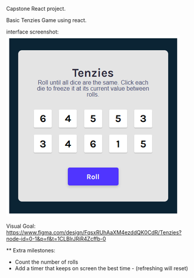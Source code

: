 Capstone React project.

Basic Tenzies Game using react.

interface screenshot:
![Tenzies preview](Screenshot.png)

Visual Goal:
https://www.figma.com/design/FqsxRUhAaXM4ezddQK0CdR/Tenzies?node-id=0-1&p=f&t=1CLBIrJRiR4Zcffb-0 


** Extra milestones:

- Count the number of rolls
- Add a timer that keeps on screen the best time - (refreshing will reset)

